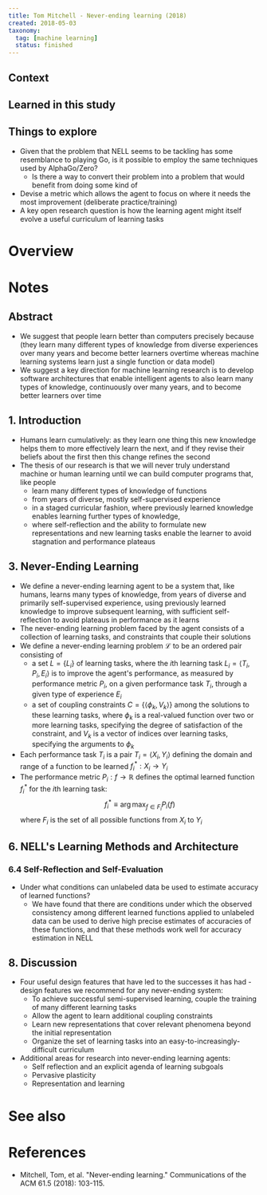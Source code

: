 ```yaml
---
title: Tom Mitchell - Never-ending learning (2018)
created: 2018-05-03
taxonomy:
  tag: [machine learning]
  status: finished
---
```


## Context

## Learned in this study

## Things to explore
* Given that the problem that NELL seems to be tackling has some resemblance to playing Go, is it possible to employ the same techniques used by AlphaGo/Zero?
	* Is there a way to convert their problem into a problem that would benefit from doing some kind of
* Devise a metric which allows the agent to focus on where it needs the most improvement (deliberate practice/training)
* A key open research question is how the learning agent might itself evolve a useful curriculum of learning tasks

# Overview

# Notes
## Abstract
* We suggest that people learn better than computers precisely because (they learn many different types of knowledge from diverse experiences over many years and become better learners overtime whereas machine learning systems learn just a single function or data model)
* We suggest a key direction for machine learning research is to develop software architectures that enable intelligent agents to also learn many types of knowledge, continuously over many years, and to become better learners over time

## 1. Introduction
* Humans learn cumulatively: as they learn one thing this new knowledge helps them to more effectively learn the next, and if they revise their beliefs about the first then this change refines the second
* The thesis of our research is that we will never truly understand machine or human learning until we can build computer programs that, like people
	* learn many different types of knowledge of functions
	* from years of diverse, mostly self-supervised experience
	* in a staged curricular fashion, where previously learned knowledge enables learning further types of knowledge,
	* where self-reflection and the ability to formulate new representations and new learning tasks enable the learner to avoid stagnation and performance plateaus

## 3. Never-Ending Learning
* We define a never-ending learning agent to be a system that, like humans, learns many types of knowledge, from years of diverse and primarily self-supervised experience, using previously learned knowledge to improve subsequent learning, with sufficient self-reflection to avoid plateaus in performance as it learns
* The never-ending learning problem faced by the agent consists of a collection of learning tasks, and constraints that couple their solutions
* We define a never-ending learning problem $\mathcal{L}$ to be an ordered pair consisting of
	* a set $L = \{L_i\}$ of learning tasks, where the $i$th learning task $L_i = \langle T_i, P_i, E_i \rangle$ is to improve the agent's performance, as measured by performance metric $P_i$, on a given performance task $T_i$, through a given type of experience $E_i$
	* a set of coupling constraints $C = \{\langle \phi_k, V_k \rangle\}$ among the solutions to these learning tasks, where $\phi_k$ is a real-valued function over two or more learning tasks, specifying the degree of satisfaction of the constraint, and $V_k$ is a vector of indices over learning tasks, specifying the arguments to $\phi_k$
* Each performance task $T_i$ is a pair $T_i = \langle X_i, Y_i \rangle$ defining the domain and range of a function to be learned $f_i^*: X_i \rightarrow Y_i$
* The performance metric $P_i: f \rightarrow \mathbb{R}$ defines the optimal learned function $f_i^*$ for the $i$th learning task:
$$
f_i^* \equiv \arg\max_{f \in F_i} P_i(f)
$$
where $F_i$ is the set of all possible functions from $X_i$ to $Y_i$

## 6. NELL's Learning Methods and Architecture
### 6.4 Self-Reflection and Self-Evaluation
* Under what conditions can unlabeled data be used to estimate accuracy of learned functions?
	* We have found that there are conditions under which the observed consistency among different learned functions applied to unlabeled data can be used to derive high precise estimates of accuracies of these functions, and that these methods work well for accuracy estimation in NELL

## 8. Discussion
* Four useful design features that have led to the successes it has had - design features we recommend for any never-ending system:
	* To achieve successful semi-supervised learning, couple the training of many different learning tasks
	* Allow the agent to learn additional coupling constraints
	* Learn new representations that cover relevant phenomena beyond the initial representation
	* Organize the set of learning tasks into an easy-to-increasingly-difficult curriculum
* Additional areas for research into never-ending learning agents:
	* Self reflection and an explicit agenda of learning subgoals
	* Pervasive plasticity
	* Representation and learning

# See also

# References
* Mitchell, Tom, et al. "Never-ending learning." Communications of the ACM 61.5 (2018): 103-115.
